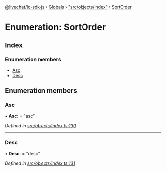 [@livechat/lc-sdk-js](../README.md) › [Globals](../globals.md) › ["src/objects/index"](../modules/_src_objects_index_.md) › [SortOrder](_src_objects_index_.sortorder.md)

# Enumeration: SortOrder

## Index

### Enumeration members

* [Asc](_src_objects_index_.sortorder.md#asc)
* [Desc](_src_objects_index_.sortorder.md#desc)

## Enumeration members

###  Asc

• **Asc**: = "asc"

*Defined in [src/objects/index.ts:130](https://github.com/livechat/lc-sdk-js/blob/3cb601c/src/objects/index.ts#L130)*

___

###  Desc

• **Desc**: = "desc"

*Defined in [src/objects/index.ts:131](https://github.com/livechat/lc-sdk-js/blob/3cb601c/src/objects/index.ts#L131)*
